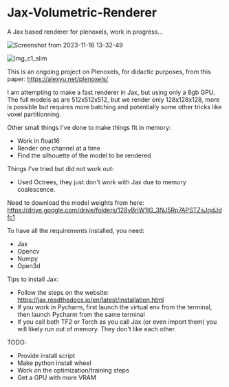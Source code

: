 # Jax-Volumetric-Renderer
A Jax based renderer for plenoxels, work in progress...

![Screenshot from 2023-11-16 13-32-49](https://github.com/szat/Jax-Volumetric-Renderer/assets/5555551/5a6c8778-d64f-4852-8280-39b1cee3e350)

![img_c1_slim](https://github.com/szat/Jax-Volumetric-Renderer/assets/5555551/16f4c186-9292-4215-a78c-ea03be6ccd33)

This is an ongoing project on Plenoxels, for didactic purposes, from this paper: https://alexyu.net/plenoxels/

I am attempting to make a fast renderer in Jax, but using only a 8gb GPU. The full models as are 512x512x512, but we render only
128x128x128, more is possible but requires more batching and potentially some other tricks like voxel partitionning. 

Other small things I've done to make things fit in memory:
- Work in float16
- Render one channel at a time
- Find the silhouette of the model to be rendered

Things I've tried but did not work out:
- Used Octrees, they just don't work with Jax due to memory coalescence.

Need to download the model weights from here: 
https://drive.google.com/drive/folders/128yBriW1IG_3NJ5Rp7APSTZsJqdJdfc1

To have all the requirements installed, you need:
- Jax
- Opencv
- Numpy
- Open3d

Tips to install Jax:
- Follow the steps on the website: https://jax.readthedocs.io/en/latest/installation.html
- If you work in Pycharm, first launch the virtual env from the terminal, then launch Pycharm from the same terminal
- If you call both TF2 or Torch as you call Jax (or even import them) you will likely run out of memory. They don't like each other.

TODO: 
- Provide install script
- Make python install wheel
- Work on the optimization/training steps
- Get a GPU with more VRAM
